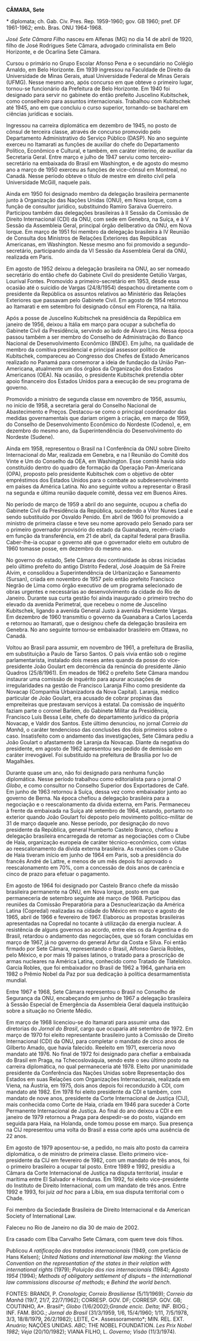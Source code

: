 **CÂMARA, Sete**

\* diplomata; ch. Gab. Civ. Pres. Rep. 1959-1960; gov. GB 1960; pref. DF
1961-1962; emb. Bras. ONU 1964-1968.

*José Sete Câmara Filho* nasceu em Alfenas (MG) no dia 14 de abril de
1920, filho de José Rodrigues Sete Câmara, advogado criminalista em Belo
Horizonte, e de Ocarlina Sete Câmara.

Cursou o primário no Grupo Escolar Afonso Pena e o secundário no Colégio
Arnaldo, em Belo Horizonte. Em 1939 ingressou na Faculdade de Direito da
Universidade de Minas Gerais, atual Universidade Federal de Minas Gerais
(UFMG). Nesse mesmo ano, após concurso em que obteve o primeiro lugar,
tornou-se funcionário da Prefeitura de Belo Horizonte. Em 1940 foi
designado para servir no gabinete do então prefeito Juscelino
Kubitschek, como conselheiro para assuntos internacionais. Trabalhou com
Kubitschek até 1945, ano em que concluiu o curso superior, tornando-se
bacharel em ciências jurídicas e sociais.

Ingressou na carreira diplomática em dezembro de 1945, no posto de
cônsul de terceira classe, através de concurso promovido pelo
Departamento Administrativo do Serviço Público (DASP). No ano seguinte
exerceu no Itamarati as funções de auxiliar do chefe do Departamento
Político, Econômico e Cultural, e também, em caráter interino, de
auxiliar da Secretaria Geral. Entre março e julho de 1947 serviu como
terceiro-secretário na embaixada do Brasil em Washington, e de agosto do
mesmo ano a março de 1950 exerceu as funções de vice-cônsul em Montreal,
no Canadá. Nesse período obteve o título de mestre em direito civil pela
Universidade McGill, naquele país.

Ainda em 1950 foi designado membro da delegação brasileira permanente
junto à Organização das Nações Unidas (ONU), em Nova Iorque, com a
função de consultor jurídico, substituindo Ramiro Saraiva Guerreiro.
Participou também das delegações brasileiras à II Sessão da Comissão de
Direito Internacional (CDI) da ONU, com sede em Genebra, na Suíça, e à V
Sessão da Assembleia Geral, principal órgão deliberativo da ONU, em Nova
Iorque. Em março de 1951 foi membro da delegação brasileira à IV Reunião
de Consulta dos Ministros de Relações Exteriores das Repúblicas
Americanas, em Washington. Nesse mesmo ano foi promovido a
segundo-secretário, participando ainda da VI Sessão da Assembleia Geral
da ONU, realizada em Paris.

Em agosto de 1952 deixou a delegação brasileira na ONU, ao ser nomeado
secretário do então chefe do Gabinete Civil do presidente Getúlio
Vargas, Lourival Fontes. Promovido a primeiro-secretário em 1953, desde
essa ocasião até o suicídio de Vargas (24/8/1954) despachou diretamente
com o presidente da República os assuntos relativos ao Ministério das
Relações Exteriores que passavam pelo Gabinete Civil. Em agosto de 1954
retornou ao Itamarati e em setembro foi designado cônsul em Florença, na
Itália.

Após a posse de Juscelino Kubitschek na presidência da República em
janeiro de 1956, deixou a Itália em março para ocupar a subchefia do
Gabinete Civil da Presidência, servindo ao lado de Álvaro Lins. Nessa
época passou também a ser membro do Conselho de Administração do Banco
Nacional de Desenvolvimento Econômico (BNDE). Em julho, na qualidade de
membro da comitiva presidencial e principal assessor político de
Kubitschek, compareceu ao Congresso dos Chefes de Estado Americanos
realizado no Panamá para comemorar a ideia de fundação da União
Pan-Americana, atualmente um dos órgãos da Organização dos Estados
Americanos (OEA). Na ocasião, o presidente Kubitschek pretendia obter
apoio financeiro dos Estados Unidos para a execução de seu programa de
governo.

Promovido a ministro de segunda classe em novembro de 1956, assumiu, no
início de 1958, a secretaria geral do Conselho Nacional de Abastecimento
e Preços. Destacou-se como o principal coordenador das medidas
governamentais que dariam origem à criação, em março de 1959, do
Conselho de Desenvolvimento Econômico do Nordeste (Codeno), e, em
dezembro do mesmo ano, da Superintendência do Desenvolvimento do
Nordeste (Sudene).

Ainda em 1958, representou o Brasil na I Conferência da ONU sobre
Direito Internacional do Mar, realizada em Genebra, e na I Reunião do
Comitê dos Vinte e Um do Conselho da OEA, em Washington. Esse comitê
havia sido constituído dentro do quadro de formação da Operação
Pan-Americana (OPA), proposto pelo presidente Kubitschek com o objetivo
de obter empréstimos dos Estados Unidos para o combate ao
subdesenvolvimento em países da América Latina. No ano seguinte voltou a
representar o Brasil na segunda e última reunião daquele comitê, dessa
vez em Buenos Aires.

No período de março de 1959 a abril do ano seguinte, ocupou a chefia do
Gabinete Civil da Presidência da República, sucedendo a Vítor Nunes Leal
e sendo substituído por Osvaldo Penido. Em abril de 1960 foi promovido a
ministro de primeira classe e teve seu nome aprovado pelo Senado para
ser o primeiro governador provisório do estado da Guanabara,
recém-criado em função da transferência, em 21 de abril, da capital
federal para Brasília. Caber-lhe-ia ocupar o governo até que o
governador eleito em outubro de 1960 tomasse posse, em dezembro do mesmo
ano.

No governo do estado, Sete Câmara deu continuidade às obras iniciadas
pelo último prefeito do antigo Distrito Federal, José Joaquim de Sá
Freire Alvim, e consolidou a Superintendência de Urbanização e
Saneamento (Sursan), criada em novembro de 1957 pelo então prefeito
Francisco Negrão de Lima como órgão executivo de um programa selecionado
de obras urgentes e necessárias ao desenvolvimento da cidade do Rio de
Janeiro. Durante sua curta gestão foi ainda inaugurado o primeiro trecho
do elevado da avenida Perimetral, que recebeu o nome de Juscelino
Kubitschek, ligando a avenida General Justo à avenida Presidente Vargas.
Em dezembro de 1960 transmitiu o governo da Guanabara a Carlos Lacerda e
retornou ao Itamarati, que o designou chefe da delegação brasileira em
Genebra. No ano seguinte tornou-se embaixador brasileiro em Ottawa, no
Canadá.

Voltou ao Brasil para assumir, em novembro de 1961, a prefeitura de
Brasília, em substituição a Paulo de Tarso Santos. O país vivia então
sob o regime parlamentarista, instalado dois meses antes quando da posse
do vice-presidente João Goulart em decorrência da renúncia do presidente
Jânio Quadros (25/8/1961). Em meados de 1962 o prefeito Sete Câmara
mandou instaurar uma comissão de inquérito para apurar acusações de
irregularidades na gestão de Francisco Laranja Filho como presidente da
Novacap (Companhia Urbanizadora da Nova Capital). Laranja, médico
particular de João Goulart, era acusado de cobrar propinas das
empreiteiras que prestavam serviços à estatal. Da comissão de inquérito
faziam parte o coronel Barlém, do Gabinete Militar da Presidência,
Francisco Luís Bessa Leite, chefe do departamento jurídico da própria
Novacap, e Valdir dos Santos. Este último denunciou, no jornal *Correio
da Manhã*, o caráter tendencioso das conclusões dos dois primeiros sobre
o caso. Insatisfeito com o andamento das investigações, Sete Câmara
pediu a João Goulart o afastamento de Laranja da Novacap. Diante da
negativa do presidente, em agosto de 1962 apresentou seu pedido de
demissão em caráter irrevogável. Foi substituído na prefeitura de
Brasília por Ivo de Magalhães.

Durante quase um ano, não foi designado para nenhuma função diplomática.
Nesse período trabalhou como editorialista para o jornal *O Globo*, e
como consultor no Conselho Superior dos Exportadores de Café. Em junho
de 1963 retornou à Suíça, dessa vez como embaixador junto ao governo de
Berna. Na época chefiou a delegação brasileira para a negociação e o
reescalonamento da dívida externa, em Paris. Permaneceu à frente da
embaixada na Suíça até setembro de 1964, estando, portanto no exterior
quando João Goulart foi deposto pelo movimento político-militar de 31 de
março daquele ano. Nesse período, por designação do novo presidente da
República, general Humberto Castelo Branco, chefiou a delegação
brasileira encarregada de retomar as negociações com o Clube de Haia,
organização europeia de caráter técnico-econômico, com vistas ao
reescalonamento da dívida externa brasileira. As reuniões com o Clube de
Haia tiveram início em junho de 1964 em Paris, sob a presidência do
francês André de Lattre, e menos de um mês depois foi aprovado o
reescalonamento em 70%, com a concessão de dois anos de carência e cinco
de prazo para efetuar o pagamento.

Em agosto de 1964 foi designado por Castelo Branco chefe da missão
brasileira permanente na ONU, em Nova Iorque, posto em que permaneceria
de setembro seguinte até março de 1968. Participou das reuniões da
Comissão Preparatória para a Desnuclearização da América Latina
(Copredal) realizadas na cidade do México em março e agosto de 1965,
abril de 1966 e fevereiro de 1967. Elaborou as propostas brasileiras
apresentadas na Copredal no tocante à utilização da energia nuclear. A
resistência de alguns governos ao acordo, entre eles os da Argentina e
do Brasil, retardou o andamento das negociações, que só foram concluídas
em março de 1967, já no governo do general Artur da Costa e Silva. Foi
então firmado por Sete Câmara, representando o Brasil, Alfonso García
Robles, pelo México, e por mais 19 países latinos, o tratado para a
proscrição de armas nucleares na América Latina, conhecido como Tratado
de Tlatelolco. García Robles, que foi embaixador no Brasil de 1962 a
1964, ganharia em 1982 o Prêmio Nobel da Paz por sua dedicação à
política desarmamentista mundial.

Entre 1967 e 1968, Sete Câmara representou o Brasil no Conselho de
Segurança da ONU, encabeçando em junho de 1967 a delegação brasileira à
Sessão Especial de Emergência da Assembleia Geral daquela instituição
sobre a situação no Oriente Médio.

Em março de 1968 licenciou-se do Itamarati para assumir uma das
diretorias do *Jornal do Brasil*, cargo que ocuparia até setembro de
1972. Em março de 1970 foi eleito representante brasileiro junto à
Comissão de Direito Internacional (CDI) da ONU, para completar o mandato
de cinco anos de Gilberto Amado, que havia falecido. Reeleito em 1971,
exerceria novo mandato até 1976. No final de 1972 foi designado para
chefiar a embaixada do Brasil em Praga, na Tchecoslováquia, sendo este o
seu último posto na carreira diplomática, no qual permaneceria até 1978.
Eleito por unanimidade presidente da Conferência das Nações Unidas sobre
Representação dos Estados em suas Relações com Organizações
Internacionais, realizada em Viena, na Áustria, em 1975, dois anos
depois foi reconduzido à CDI, com mandato até 1982. Em 1978 foi eleito
presidente da CDI e também, com mandato de nove anos, presidente da
Corte Internacional de Justiça (CIJ), mais conhecida como Corte de Haia,
criada em 1946 para suceder à Corte Permanente Internacional de Justiça.
Ao final do ano deixou a CDI e em janeiro de 1979 retornou a Praga para
despedir-se do posto, viajando em seguida para Haia, na Holanda, onde
tomou posse em março. Sua presença na CIJ representou uma volta do
Brasil a essa corte após uma ausência de 22 anos.

Em agosto de 1979 aposentou-se, a pedido, no mais alto posto da carreira
diplomática, o de ministro de primeira classe. Eleito primeiro
vice-presidente da CIJ em fevereiro de 1982, com um mandato de três
anos, foi o primeiro brasileiro a ocupar tal posto. Entre 1989 e 1992,
presidiu a Câmara da Corte Internacional de Justiça na disputa
territorial, insular e marítima entre El Salvador e Honduras. Em 1992,
foi eleito vice-presidente do Instituto de Direito Internacional, com um
mandato de três anos. Entre 1992 e 1993, foi juiz *ad hoc* para a Líbia,
em sua disputa territorial com o Chade.

Foi membro da Sociedade Brasileira de Direito Internacional e da
American Society of International Law.

Faleceu no Rio de Janeiro no dia 30 de maio de 2002.

Era casado com Elba Carvalho Sete Câmara, com quem teve dois filhos.

Publicou *A ratificação dos tratados internacionais* (1949, com prefácio
de Hans Kelsen); *United Nations and international law making: the
Vienna Convention on the representation of the states in their relation
with international rights* (1979); *Poluição dos rios internacionais*
(1984); *Agosto 1954* (1994); *Methods of obligatory settlement of
disputs – the international law commissions discourse of methods*; e
*Behind the world bench*.

FONTES: BRANDI, P. *Cronologia*; *Correio Brasiliense* (5/11/1969);
*Correio da Manhã* (19/7, 21/7, 22/7/1962); CORRESP. GOV. DF; CORRESP.
GOV. GB; COUTINHO, A*. Brasil*; *Globo* (1/6/2002);*Grande* *encic.
Delta*; INF. BIOG.; INF. FAM. BIOG.; *Jornal do Brasil* (31/3/1959, 1/6,
15/4/1960; 1/11, 7/5/1978, 3/3, 18/8/1979, 26/2/1982); LEITE, C*.
Assessoramento*; MIN. REL. EXT. *Anuário*; NAÇÕES UNIDAS. *ABC*; THE
NOBEL FOUNDATION. *Les Prix Nobel 1982*; *Veja* (20/10/1982); VIANA
FILHO, L. *Governo*; *Visão* (11/3/1974)*.*
